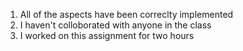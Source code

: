 1. All of the aspects have been correclty implemented 
2. I haven't colloborated with anyone in the class
3. I worked on this assignment for two hours